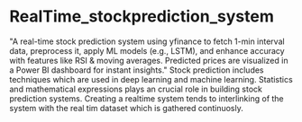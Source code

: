# RealTime_stockprediction_system
"A real-time stock prediction system using yfinance to fetch 1-min interval data, preprocess it, apply ML models (e.g., LSTM), and enhance accuracy with features like RSI &amp; moving averages. Predicted prices are visualized in a Power BI dashboard for instant insights."
Stock prediction includes techniques which are used in deep learning and machine learning. Statistics and mathematical expressions plays an crucial role in building stock prediction systems.
Creating a realtime system tends to interlinking of the system with the real tim dataset which is gathered continuosly.

